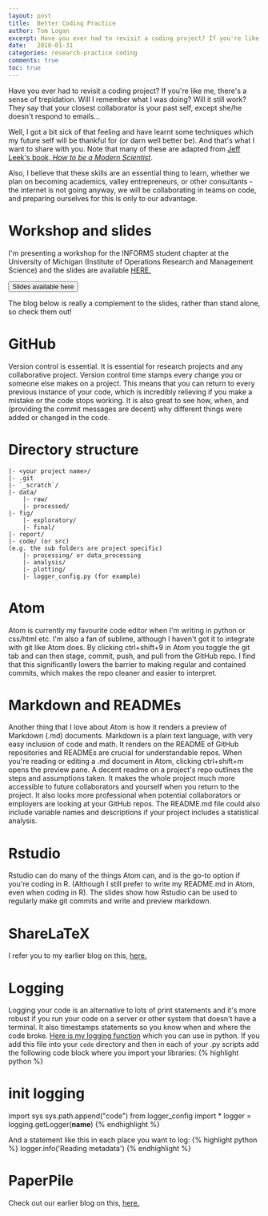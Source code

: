 ```yaml
---
layout: post
title:  Better Coding Practice
author: Tom Logan
excerpt: Have you ever had to revisit a coding project? If you're like me, there's a sense of trepidation. Will I remember what I was doing? Will it still work?  Here are some techniques that may make you a happier and more efficient researcher.
date:   2018-01-31
categories: research-practice coding
comments: true
toc: true
---
```


Have you ever had to revisit a coding project? If you're like me, there's a sense of trepidation. Will I remember what I was doing? Will it still work?  
They say that your closest collaborator is your past self, except she/he doesn't respond to emails...

Well, I got a bit sick of that feeling and have learnt some techniques which my future self will be thankful for (or darn well better be). And that's what I want to share with you. Note that many of these are adapted from [Jeff Leek's book, *How to be a Modern Scientist*](http://jtleek.com/book/).  

Also, I believe that these skills are an essential thing to learn, whether we plan on becoming academics, valley entrepreneurs, or other consultants - the internet is not going anyway, we will be collaborating in teams on code, and preparing ourselves for this is only to our advantage.

# Workshop and slides
I'm presenting a workshop for the INFORMS student chapter at the University of Michigan (Institute of Operations Research and Management Science) and the slides are available [HERE.](/assets/blog/2018-01-31-better-coding-practices/informs_better-coding-practices.ppsx)

<button name="button" onclick="/assets/blog/2018-01-31-better-coding-practices/informs_better-coding-practices.ppsx">Slides available here</button>

The blog below is really a complement to the slides, rather than stand alone, so check them out!

# GitHub
Version control is essential. It is essential for research projects and any collaborative project.
Version control time stamps every change you or someone else makes on a project.
This means that you can return to every previous instance of your code, which is incredibly relieving if you make a mistake or the code stops working.
It is also great to see how, when, and (providing the commit messages are decent) why different things were added or changed in the code.

# Directory structure
    |- <your project name>/
    |- .git
    |- `_scratch`/
    |- data/
        |- raw/
        |- processed/
    |- fig/
        |- exploratory/
        |- final/
    |- report/
    |- code/ (or src)
    (e.g. the sub folders are project specific)
        |- processing/ or data_processing
        |- analysis/
        |- plotting/
        |- logger_config.py (for example)

# Atom
Atom is currently my favourite code editor when I'm writing in python or css/html etc.
I'm also a fan of sublime, although I haven't got it to integrate with git like Atom does.
By clicking ctrl+shift+9 in Atom you toggle the git tab and can then stage, commit, push, and pull from the GitHub repo.
I find that this significantly lowers the barrier to making regular and contained commits, which makes the repo cleaner and easier to interpret.

# Markdown and READMEs
Another thing that I love about Atom is how it renders a preview of Markdown (.md) documents.
Markdown is a plain text language, with very easy inclusion of code and math.
It renders on the README of GitHub repositories and READMEs are crucial for understandable repos.
When you're reading or editing a .md document in Atom, clicking ctrl+shift+m opens the preview pane.
A decent readme on a project's repo outlines the steps and assumptions taken.
It makes the whole project much more accessible to future collaborators and yourself when you return to the project.
It also looks more professional when potential collaborators or employers are looking at your GitHub repos.
The README.md file could also include variable names and descriptions if your project includes a statistical analysis.

# Rstudio
Rstudio can do many of the things Atom can, and is the go-to option if you're coding in R. (Although I still prefer to write my README.md in Atom, even when coding in R).
The slides show how Rstudio can be used to regularly make git commits and write and preview markdown.

# ShareLaTeX
I refer you to my earlier blog on this, [here.](http://reckoningrisk.com/research-practice/2017/comparing-editors-for-reports/)

# Logging
Logging your code is an alternative to lots of print statements and it's more robust if you run your code on a server or other system that doesn't have a terminal.
It also timestamps statements so you know when and where the code broke.
[Here is my logging function](/assets/blog/2018-01-31-better-coding-practices/logger_config.py) which you can use in python.
If you add this file into your `code` directory and then in each of your .py scripts add the following code block where you import your libraries:
{% highlight python %}
# init logging
import sys
sys.path.append("code")
from logger_config import *
logger = logging.getLogger(__name__)
{% endhighlight %}

And a statement like this in each place you want to log:
{% highlight python %}
logger.info('Reading metadata')
{% endhighlight %}

# PaperPile
Check out our earlier blog on this, [here.](http://reckoningrisk.com/research-practice/2017/literature-reviews/)
